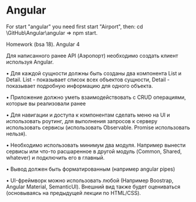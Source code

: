 # Angular

For start "angular" you need 
first start "Airport", then: cd \GitHub\Angular\angular => npm start. 

Homework (bsa 18). Angular 4

Для написанного ранее API (Аэропорт) необходимо создать клиент используя Angular.

• Для каждой сущности должны быть созданы два компонента List и Detail. List - показывает список всех объектов сущности, Detail - показывает подробную информацию для одного объекта.

• Приложение должно уметь взаимодействовать с CRUD операциями, которые вы реализовали ранее

• Для навигации и доступа к компонентам сделать меню на UI и использовать роутинг, для выполнения запросов к серверу использовать сервисы (использовать Observable. Promise использовать нельзя).

• Необходимо использовать минимум два модуля. Например вынести сервисы или что-то расшаренное в другой модуль (Common, Shared, whatever) и подключить его в главный.

• Вывод должен быть форматированным (например angular pipes)

• UI-фреймворк можно использовать любой (Например Boostrap, Angular Material, SemanticUI). Внешний вид также будет оцениваться (основываясь на предыдущей лекции по HTML/CSS).
